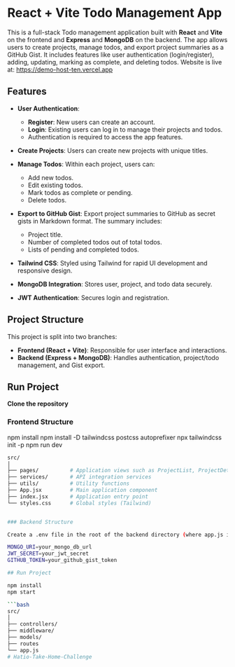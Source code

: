 # React + Vite Todo Management App

This is a full-stack Todo management application built with **React** and **Vite** on the frontend and **Express** and **MongoDB** on the backend. The app allows users to create projects, manage todos, and export project summaries as a GitHub Gist. It includes features like user authentication (login/register), adding, updating, marking as complete, and deleting todos.
Website is live at: https://demo-host-ten.vercel.app

## Features

- **User Authentication**: 
  - **Register**: New users can create an account.
  - **Login**: Existing users can log in to manage their projects and todos.
  - Authentication is required to access the app features.
  
- **Create Projects**: Users can create new projects with unique titles.
- **Manage Todos**: Within each project, users can:
  - Add new todos.
  - Edit existing todos.
  - Mark todos as complete or pending.
  - Delete todos.
- **Export to GitHub Gist**: Export project summaries to GitHub as secret gists in Markdown format. The summary includes:
  - Project title.
  - Number of completed todos out of total todos.
  - Lists of pending and completed todos.
- **Tailwind CSS**: Styled using Tailwind for rapid UI development and responsive design.
- **MongoDB Integration**: Stores user, project, and todo data securely.
- **JWT Authentication**: Secures login and registration.

## Project Structure

This project is split into two branches:
- **Frontend (React + Vite)**: Responsible for user interface and interactions.
- **Backend (Express + MongoDB)**: Handles authentication, project/todo management, and Gist export.

## Run Project

**Clone the repository**

### Frontend Structure

npm install 
npm install -D tailwindcss postcss autoprefixer
npx tailwindcss init -p
npm run dev

```bash
src/
│
├── pages/          # Application views such as ProjectList, ProjectDetails, Login, Register
├── services/       # API integration services
├── utils/          # Utility functions
├── App.jsx         # Main application component
├── index.jsx       # Application entry point
└── styles.css      # Global styles (Tailwind)


### Backend Structure

Create a .env file in the root of the backend directory (where app.js is located) with the following environment variables:

MONGO_URI=your_mongo_db_url
JWT_SECRET=your_jwt_secret
GITHUB_TOKEN=your_github_gist_token

## Run Project

npm install 
npm start

```bash
src/
│
├── controllers/  
├── middleware/      
├── models/        
├── routes        
└── app.js     
#   H a t i o - T a k e - H o m e - C h a l l e n g e  
 